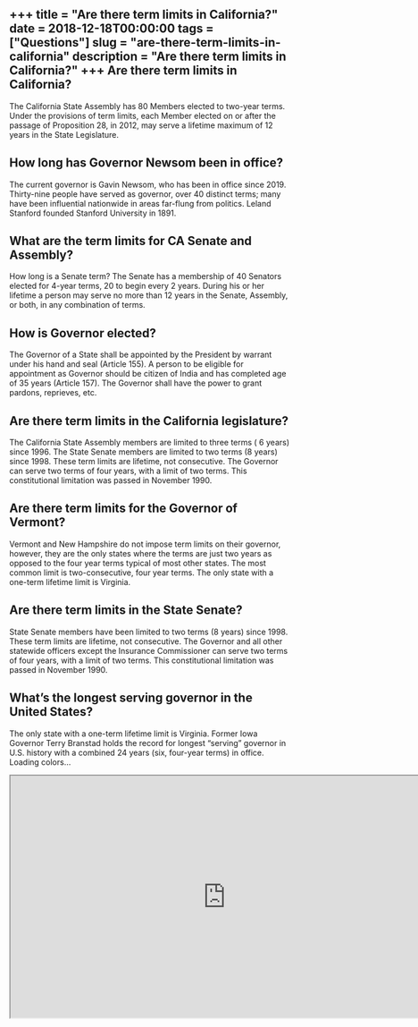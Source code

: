 +++
title = "Are there term limits in California?"
date = 2018-12-18T00:00:00
tags = ["Questions"]
slug = "are-there-term-limits-in-california"
description = "Are there term limits in California?"
+++
Are there term limits in California?
------------------------------------

The California State Assembly has 80 Members elected to two-year terms. Under the provisions of term limits, each Member elected on or after the passage of Proposition 28, in 2012, may serve a lifetime maximum of 12 years in the State Legislature.

How long has Governor Newsom been in office?
--------------------------------------------

The current governor is Gavin Newsom, who has been in office since 2019. Thirty-nine people have served as governor, over 40 distinct terms; many have been influential nationwide in areas far-flung from politics. Leland Stanford founded Stanford University in 1891.

What are the term limits for CA Senate and Assembly?
----------------------------------------------------

How long is a Senate term? The Senate has a membership of 40 Senators elected for 4-year terms, 20 to begin every 2 years. During his or her lifetime a person may serve no more than 12 years in the Senate, Assembly, or both, in any combination of terms.

How is Governor elected?
------------------------

The Governor of a State shall be appointed by the President by warrant under his hand and seal (Article 155). A person to be eligible for appointment as Governor should be citizen of India and has completed age of 35 years (Article 157). The Governor shall have the power to grant pardons, reprieves, etc.

Are there term limits in the California legislature?
----------------------------------------------------

The California State Assembly members are limited to three terms ( 6 years) since 1996. The State Senate members are limited to two terms (8 years) since 1998. These term limits are lifetime, not consecutive. The Governor can serve two terms of four years, with a limit of two terms. This constitutional limitation was passed in November 1990.

Are there term limits for the Governor of Vermont?
--------------------------------------------------

Vermont and New Hampshire do not impose term limits on their governor, however, they are the only states where the terms are just two years as opposed to the four year terms typical of most other states. The most common limit is two-consecutive, four year terms. The only state with a one-term lifetime limit is Virginia.

Are there term limits in the State Senate?
------------------------------------------

State Senate members have been limited to two terms (8 years) since 1998. These term limits are lifetime, not consecutive. The Governor and all other statewide officers except the Insurance Commissioner can serve two terms of four years, with a limit of two terms. This constitutional limitation was passed in November 1990.

What’s the longest serving governor in the United States?
---------------------------------------------------------

The only state with a one-term lifetime limit is Virginia. Former Iowa Governor Terry Branstad holds the record for longest “serving” governor in U.S. history with a combined 24 years (six, four-year terms) in office. Loading colors…

<iframe allow="accelerometer; autoplay; clipboard-write; encrypted-media; gyroscope; picture-in-picture" allowfullscreen="" class="__youtube_prefs__  epyt-is-override  no-lazyload" data-no-lazy="1" data-origheight="433" data-origwidth="770" data-skipgform_ajax_framebjll="" height="433" id="_ytid_97850" loading="lazy" src="https://www.youtube.com/embed/I4ZewOWzGiA?enablejsapi=1&autoplay=0&cc_load_policy=0&cc_lang_pref=&iv_load_policy=1&loop=0&modestbranding=0&rel=1&fs=1&playsinline=0&autohide=2&theme=dark&color=red&controls=1&" title="YouTube player" width="770"></iframe>